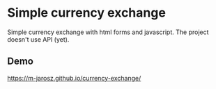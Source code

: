 # Simple currency exchange

Simple currency exchange with html forms and javascript. The project doesn't use API (yet).

## Demo

https://m-jarosz.github.io/currency-exchange/
